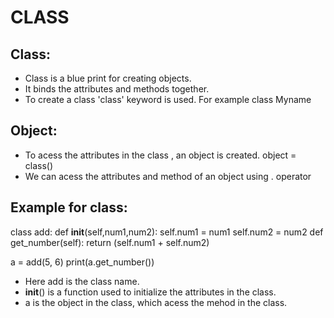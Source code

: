 # CLASS

## Class:
- Class is a blue print for creating objects.
- It binds the attributes and methods together.
- To create a class 'class' keyword is used. For example
    class Myname

## Object:
- To acess the attributes in the class , an object is created.
    object = class()
- We can acess the attributes and method of an object using . operator

## Example for class:
class add:
    def __init__(self,num1,num2):
        self.num1 = num1
        self.num2 = num2
    def get_number(self):
        return (self.num1 + self.num2)
    
a =  add(5, 6)
print(a.get_number())

- Here add is the class name.
- __init__() is a function used to initialize the attributes in the class.
- a is the object in the class, which acess the mehod in the class.

